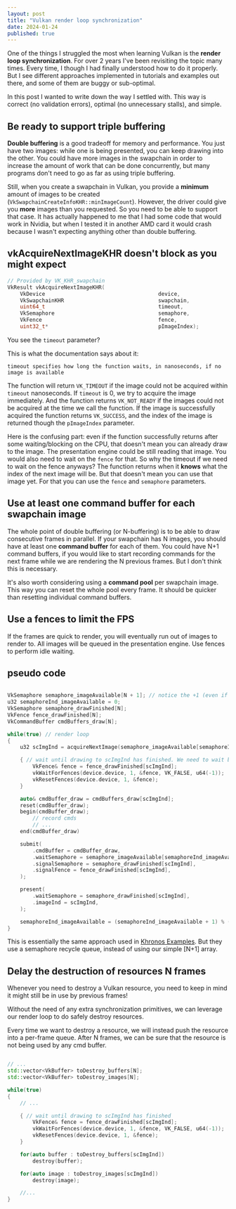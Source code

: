 ```yaml
---
layout: post
title: "Vulkan render loop synchronization"
date: 2024-01-24
published: true
---
```


One of the things I struggled the most when learning Vulkan is the **render loop synchronization**. For over 2 years I've been revisiting the topic many times. Every time, I though I had finally understood how to do it properly. But I see different approaches implemented in tutorials and examples out there, and some of them are buggy or sub-optimal.

In this post I wanted to write down the way I settled with. This way is correct (no validation errors), optimal (no unnecessary stalls), and simple.

## Be ready to support triple buffering

**Double buffering** is a good tradeoff for memory and performance. You just have two images: while one is being presented, you can keep drawing into the other. You could have more images in the swapchain in order to increase the amount of work that can be done concurrently, but many programs don't need to go as far as using triple buffering.

Still, when you create a swapchain in Vulkan, you provide a **minimum** amount of images to be created (`VkSwapchainCreateInfoKHR::minImageCount`). However, the driver could give you **more** images than you requested. So you need to be able to support that case. It has actually happened to me that I had some code that would work in Nvidia, but when I tested it in another AMD card it would crash because I wasn't expecting anything other than double buffering.

 ## vkAcquireNextImageKHR doesn't block as you might expect

```c
// Provided by VK_KHR_swapchain
VkResult vkAcquireNextImageKHR(
    VkDevice                                    device,
    VkSwapchainKHR                              swapchain,
    uint64_t                                    timeout,
    VkSemaphore                                 semaphore,
    VkFence                                     fence,
    uint32_t*                                   pImageIndex);
```

You see the `timeout` parameter?

This is what the documentation says about it:

```
timeout specifies how long the function waits, in nanoseconds, if no image is available
```

The function will return `VK_TIMEOUT` if the image could not be acquired within `timeout` nanoseconds. If `timeout` is 0, we try to acquire the image immediately. And the function returns `VK_NOT_READY` if the images could not be acquired at the time we call the function. If the image is successfully acquired the function returns `VK_SUCCESS`, and the index of the image is returned though the `pImageIndex` parameter.

Here is the confusing part: even if the function successfully returns after some waiting/blocking on the CPU, that doesn't mean you can already draw to the image. The presentation engine could be still reading that image. You would also need to wait on the `fence` for that. So why the timeout if we need to wait on the fence anyways? The function returns when it **knows** what the index of the next image will be. But that doesn't mean you can use that image yet. For that you can use the `fence` and `semaphore` parameters.

## Use at least one command buffer for each swapchain image

The whole point of double buffering (or N-buffering) is to be able to draw consecutive frames in parallel. If your swapchain has N images, you should have at least one **command buffer** for each of them. You could have N+1 command buffers, if you would like to start recording commands for the next frame while we are rendering the N previous frames. But I don't think this is necessary.

It's also worth considering using a **command pool** per swapchain image. This way you can reset the whole pool every frame. It should be quicker than resetting individual command buffers.

## Use a fences to limit the FPS

If the frames are quick to render, you will eventually run out of images to render to. All images will be queued in the presentation engine. Use fences to perform idle waiting.

## pseudo code

```cpp

VkSemaphore semaphore_imageAvailable[N + 1]; // notice the +1 (even if all N frames have been presented, we would like to query what will be the next image index)
u32 semaphoreInd_imageAvailable = 0;
VkSemaphore semaphore_drawFinished[N];
VkFence fence_drawFinished[N];
VkCommandBuffer cmdBuffers_draw[N];

while(true) // render loop
{
    u32 scImgInd = acquireNextImage(semaphore_imageAvailable[semaphoreInd_imageAvailable]);

    { // wait until drawing to scImgInd has finished. We need to wait because, otherwise, cmdBuffers_draw[scImgInd] would be in use
        VkFence& fence = fence_drawFinished[scImgInd];
        vkWaitForFences(device.device, 1, &fence, VK_FALSE, u64(-1));
        vkResetFences(device.device, 1, &fence);
    }

    auto& cmdBuffer_draw = cmdBuffers_draw[scImgInd];
    reset(cmdBuffer_draw);
    begin(cmdBuffer_draw);
        // record cmds
        // ...
    end(cmdBuffer_draw)

    submit(
        .cmdBuffer = cmdBuffer_draw,
        .waitSemaphore = semaphore_imageAvailable[semaphoreInd_imageAvailable],
        .signalSemaphore = semaphore_drawFinished[scImgInd],
        .signalFence = fence_drawFinished[scImgInd],
    );

    present(
        .waitSemaphore = semaphore_drawFinished[scImgInd],
        .imageInd = scImgInd,
    );

    semaphoreInd_imageAvailable = (semaphoreInd_imageAvailable + 1) % (N + 1);
}
```

This is essentially the same approach used in [Khronos Examples](https://github.com/KhronosGroup/Vulkan-Samples/blob/27d1c21f82be8c580349d3e19f85891be504eea5/samples/api/hello_triangle/hello_triangle.cpp). But they use a semaphore recycle queue, instead of using our simple [N+1] array.

## Delay the destruction of resources N frames

Whenever you need to destroy a Vulkan resource, you need to keep in mind it might still be in use by previous frames!

Without the need of any extra synchronization primitives, we can leverage our render loop to do safely destroy resources.

Every time we want to destroy a resource, we will instead push the resource into a per-frame queue. After N frames, we can be sure that the resource is not being used by any cmd buffer.

```cpp

// ... 
std::vector<VkBuffer> toDestroy_buffers[N];
std::vector<VkBuffer> toDestroy_images[N];

while(true)
{
    // ...

    { // wait until drawing to scImgInd has finished
        VkFence& fence = fence_drawFinished[scImgInd];
        vkWaitForFences(device.device, 1, &fence, VK_FALSE, u64(-1));
        vkResetFences(device.device, 1, &fence);
    }

    for(auto buffer : toDestroy_buffers[scImgInd])
        destroy(buffer);

    for(auto image : toDestroy_images[scImgInd])
        destroy(image);

    //...
}

```
